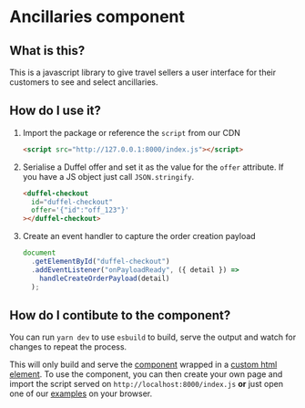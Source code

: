 # Ancillaries component

## What is this?

This is a javascript library to give travel sellers a user interface for their customers to see and select ancillaries.

## How do I use it?

1. Import the package or reference the `script` from our CDN

   ```html
   <script src="http://127.0.0.1:8000/index.js"></script>
   ```

2. Serialise a Duffel offer and set it as the value for the `offer` attribute. If you have a JS object just call `JSON.stringify`.

   ```html
   <duffel-checkout
     id="duffel-checkout"
     offer='{"id":"off_123"}'
   ></duffel-checkout>
   ```

3. Create an event handler to capture the order creation payload
   ```js
   document
     .getElementById("duffel-checkout")
     .addEventListener("onPayloadReady", ({ detail }) =>
       handleCreateOrderPayload(detail)
     );
   ```

## How do I contibute to the component?

You can run `yarn dev` to use `esbuild` to build, serve the output and watch for changes to repeat the process.

This will only build and serve the [component](/src/component/DuffelCheckout.tsx) wrapped in a [custom html element](/src/component/index.tsx). To use the component, you can then create your own page and import the script served on `http://localhost:8000/index.js` **or** just open one of our [examples](/src/examples) on your browser.
